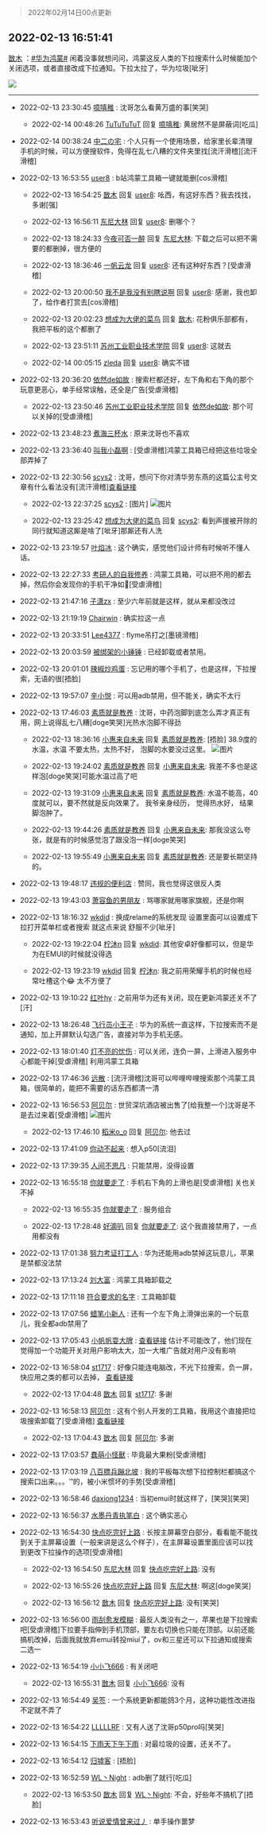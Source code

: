 > 2022年02月14日00点更新
<link rel="stylesheet" href="https://cdn.jsdelivr.net/gh/taotie6/sampleJSON@main/css/photo_show.css">
<meta name="referrer" content="no-referrer" />


 ## 2022-02-13 16:51:41 

 [㪚木](https://www.coolapk.com/feed/33523175?shareKey=N2ViOGU2ODBmMDNlNjIwOGM4ZmE~) ：<a class="feed-link-tag" href="/t/华为鸿蒙?type=0">#华为鸿蒙#</a> 闲着没事就想问问，鸿蒙这反人类的下拉搜索什么时候能加个关闭选项，或者直接改成下拉通知。下拉太拉了，华为垃圾[呲牙] 

<div class="album">
<img class="img-item" src="https://image.coolapk.com/feed/2019/0331/18/1081091_1554029154_094@320x240.gif" />
</div>

 ------- 

- 2022-02-13 23:30:45 [噫嘻稚](uid=3140341) : 沈哥怎么看黄万盛的事[笑哭] 

    - 2022-02-14 00:48:26 [TuTuTuTuT](uid=1433312) 回复 [噫嘻稚](uid=3140341): 黄居然不是屏蔽词[吃瓜] 

- 2022-02-14 00:38:24 [中二の宅](uid=1035681) : 个人只有一个使用场景，给家里长辈清理手机的时候，可以方便搜软件，免得在乱七八糟的文件夹里找[流汗滑稽][流汗滑稽] 

- 2022-02-13 16:53:55 [user8](uid=3788550) : b站鸿蒙工具箱一键就能删[cos滑稽] 

    - 2022-02-13 16:54:25 [㪚木](uid=1081091) 回复 [user8](uid=3788550): 吆西，有这好东西？我去找找，多谢[强] 

    - 2022-02-13 16:56:11 [东尼大林](uid=1612569) 回复 [user8](uid=3788550): 删哪个？ 

    - 2022-02-13 18:24:33 [今夜可否一醉](uid=4105733) 回复 [东尼大林](uid=1612569): 下载之后可以把不需要的都删掉，很方便的 

    - 2022-02-13 18:36:46 [一帆云龙](uid=659185) 回复 [user8](uid=3788550): 还有这种好东西？[受虐滑稽] 

    - 2022-02-13 20:00:50 [我不是我没有别瞎说啊](uid=2231912) 回复 [user8](uid=3788550): 感谢，我也卸了，给作者打赏去[cos滑稽] 

    - 2022-02-13 20:02:23 [想成为大佬的菜鸟](uid=3320588) 回复 [㪚木](uid=1081091): 花粉俱乐部都有，我把平板的这个都删了 

    - 2022-02-13 23:51:11 [苏州工业职业技术学院](uid=1709428) 回复 [user8](uid=3788550): 这就去 

    - 2022-02-14 00:05:15 [zleda](uid=876653) 回复 [user8](uid=3788550): 确实不错 

- 2022-02-13 20:36:20 [依然de如故](uid=10194378) : 搜索栏都还好，左下角和右下角的那个玩意更恶心，单手经常误触，还全是广告[受虐滑稽] 

    - 2022-02-13 23:50:46 [苏州工业职业技术学院](uid=1709428) 回复 [依然de如故](uid=10194378): 那个可以关掉的[受虐滑稽] 

- 2022-02-13 23:48:23 [煮海三杯水](uid=695018) : 原来沈哥也不喜欢 

- 2022-02-13 23:36:40 [叫我小磊啊](uid=1098357) : [受虐滑稽]鸿蒙工具箱已经把这些垃圾全部弄掉了 

- 2022-02-13 22:30:56 [scys2](uid=17534726) : 沈哥，想问下你对清华劳东燕的这篇公主号文章有什么看法没有[流汗滑稽]<a class="feed-link-url" href="https://weibo.com/6484276385/Ldc074i5l" title="https://weibo.com/6484276385/Ldc074i5l" target="_blank" rel="nofollow">查看链接</a> 

    - 2022-02-13 22:37:25 [scys2](uid=17534726) : [图片] ![图片](https://image.coolapk.com/feed/2022/0213/22/17534726_4c60a4dc_3041_7017_350@314x10800.jpeg)

    - 2022-02-13 23:25:42 [想成为大佬的菜鸟](uid=3320588) 回复 [scys2](uid=17534726): 看到声援被开除的同行就知道这厮是啥了[呲牙]那厮还有人洗 

- 2022-02-13 23:19:57 [叶焰冰](uid=1065430) : 这个确实，感觉他们设计师有时候听不懂人话。 

- 2022-02-13 22:27:33 [考研人的自我修养](uid=3760781) : 鸿蒙工具箱，可以把不用的都去掉，然后你会发现你的手机干净如🐶[受虐滑稽] 

- 2022-02-13 21:47:16 [子潇zx](uid=666533) : 至少六年前就是这样，就从来都没改过 

- 2022-02-13 21:19:19 [Chairwin](uid=2555251) : 确实拉这一点 

- 2022-02-13 20:33:51 [Lee4377](uid=17478447) : flyme吊打之[墨镜滑稽] 

- 2022-02-13 20:03:59 [被绑架的小锤锤](uid=1101129) : 已经卸载或者禁用。 

- 2022-02-13 20:01:01 [辣椒炒鸡蛋](uid=2852143) : 忘记用的哪个手机了，也是这样，下拉搜索，无语的很[捂脸] 

- 2022-02-13 19:57:07 [辛小悦](uid=2870670) : 可以用adb禁用，但不能关，确实不太行 

- 2022-02-13 17:46:03 [素质就是教养](uid=2192928) : 沈哥，中药泡脚到底怎么弄才真正有用，网上说得乱七八糟[doge笑哭]光热水泡脚不得劲 

    - 2022-02-13 18:36:16 [小惠来自未来](uid=847097) 回复 [素质就是教养](uid=2192928): [捂脸]  38.9度的水温，水温 不要太热，太热不好，  泡脚的水要没过这里。 ![图片](https://image.coolapk.com/feed/2022/0213/18/847097_d4dde5d6_8574_7986_466@2494x3325.jpeg)

    - 2022-02-13 19:24:02 [素质就是教养](uid=2192928) 回复 [小惠来自未来](uid=847097): 我差不多也是这样泡[doge笑哭]可能水温过高了吧 

    - 2022-02-13 19:31:09 [小惠来自未来](uid=847097) 回复 [素质就是教养](uid=2192928): 水温不能高，40度就可以，要不然就是反向效果了。   我爷亲身经历， 觉得热水好， 结果脚泡肿了。 

    - 2022-02-13 19:44:26 [素质就是教养](uid=2192928) 回复 [小惠来自未来](uid=847097): 那我没这么夸张，就是有的时候感觉泡了跟没泡一样[doge笑哭] 

    - 2022-02-13 19:55:49 [小惠来自未来](uid=847097) 回复 [素质就是教养](uid=2192928): 还是要长期坚持的。 

- 2022-02-13 19:48:17 [违规的便利店](uid=1121303) : 赞同，我也觉得这很反人类 

- 2022-02-13 19:43:03 [萧容鱼的男朋友](uid=2377889) : 骂哪家就用哪家旗舰，还是你啊 

- 2022-02-13 18:16:32 [wkdid](uid=872292) : 换成relame的系统发现 设置里面可以设置成下拉打开菜单栏或者搜索  就这点来说 舒服不少[呲牙] 

    - 2022-02-13 19:22:04 [柠沐n](uid=2935365) 回复 [wkdid](uid=872292): 其他安卓好像都可以，但是华为在EMUI的时候就没得选 

    - 2022-02-13 19:23:19 [wkdid](uid=872292) 回复 [柠沐n](uid=2935365): 我之前用荣耀手机的时候也经常吐槽这个😂  太不方便了 

- 2022-02-13 19:10:22 [红叶hy](uid=3435546) : 之前用华为还有关闭，现在更新鸿蒙还关不了[汗] 

- 2022-02-13 18:26:48 [飞行员小王子](uid=417761) : 华为的系统一直这样，下拉搜索而不是通知，加上开屏默认勾选广告，直接对华为手机无感。 

- 2022-02-13 18:01:40 [灯不亮的忧伤](uid=2715037) : 可以关闭，连负一屏，上滑进入服务中心都能干掉[受虐滑稽]
利用鸿蒙工具箱 

- 2022-02-13 17:46:36 [远散](uid=3235252) : [流汗滑稽]沈哥可以哔哩哔哩搜索那个鸿蒙工具箱，很简单的，能把不需要的话东西都清一清 

- 2022-02-13 16:56:53 [阿贝尔](uid=717920) : 世贸深坑酒店被出售了[给我整一个]沈哥是不是去过来着[受虐滑稽] ![图片](https://image.coolapk.com/feed/2022/0213/16/717920_bc291312_2612_5769_486@1080x3832.jpeg)

    - 2022-02-13 17:46:10 [稻米o_o](uid=1827990) 回复 [阿贝尔](uid=717920): 他去过 

- 2022-02-13 17:41:09 [你动不起来](uid=3227807) : 想入p50[流泪] 

- 2022-02-13 17:39:35 [人间不思凡](uid=2080265) : 只能禁用，没得设置 

- 2022-02-13 16:55:18 [你就要走了](uid=3251026) : 手机右下角的上滑也是[受虐滑稽] 关也关不掉 

    - 2022-02-13 16:55:35 [你就要走了](uid=3251026) : 服务组合 

    - 2022-02-13 17:28:48 [好滴叭](uid=5526219) 回复 [你就要走了](uid=3251026): 这个我直接禁用了，一点用都没有 

- 2022-02-13 17:01:38 [努力考证打工人](uid=1012180) : 华为还能用adb禁掉这玩意儿，苹果是禁都没法禁 

- 2022-02-13 17:13:24 [刘大富](uid=4321060) : 鸿蒙工具箱卸载之 

- 2022-02-13 17:11:18 [符合要求的名字](uid=2860500) : 工具箱卸载 

- 2022-02-13 17:07:56 [蜡笔小新人](uid=4236945) : 还有一个左下角上滑弹出来的一个玩意儿，我全都adb禁用了 

- 2022-02-13 17:05:43 [小帆帆耍大牌](uid=504792) : <a class="feed-link-url" href="https://www.coolapk.com/feed/32719282?shareKey=YmE5ZTJlYWYzMTQzNjIwOGM5MTY~&amp;shareUid=504792&amp;shareFrom=com.coolapk.market_12.0.3" title="https://www.coolapk.com/feed/32719282?shareKey=YmE5ZTJlYWYzMTQzNjIwOGM5MTY~&amp;shareUid=504792&amp;shareFrom=com.coolapk.market_12.0.3" target="_blank" rel="nofollow">查看链接</a><!--break-->
估计不可能改了，他们现在觉得加一个功能开关对用户影响太大，加一大堆广告就对用户没有影响 

- 2022-02-13 16:58:04 [st1717](uid=1303467) : 好像只能连电脑改，不光下拉搜索，负一屏，快应用之类的都可以去掉， <a class="feed-link-url" href="https://b23.tv/yrAmMR1" title="https://b23.tv/yrAmMR1" target="_blank" rel="nofollow">查看链接</a> 

    - 2022-02-13 17:04:48 [㪚木](uid=1081091) 回复 [st1717](uid=1303467): 多谢 

- 2022-02-13 16:58:13 [阿贝尔](uid=717920) : 这有个别人开发的工具箱，我用这个直接把垃圾搜索卸载了[受虐滑稽] <a class="feed-link-url" href="https://b23.tv/pKubtQZ" title="https://b23.tv/pKubtQZ" target="_blank" rel="nofollow">查看链接</a> 

    - 2022-02-13 17:04:43 [㪚木](uid=1081091) 回复 [阿贝尔](uid=717920): 多谢 

- 2022-02-13 17:03:57 [蠢萌小怪獸](uid=2786281) : 毕竟最大果粉[受虐滑稽] 

- 2022-02-13 17:03:19 [八百膘兵蹦北坡](uid=1105274) : 我的平板每次想下拉控制栏都搞这个搜索口出来。。。™的，被小米惯坏的手势[受虐滑稽] 

- 2022-02-13 16:58:46 [daxiong1234](uid=293333) : 当初emui时就这样了，[笑哭][笑哭] 

- 2022-02-13 16:56:37 [水墨丹青执笔白](uid=3060746) : 这个确实恶心 

- 2022-02-13 16:54:30 [快点吃完好上路](uid=2452073) : 长按主屏幕空白部分，看看能不能找到关于主屏幕设置（一般来讲是这么个样子），在主屏幕设置里面应该可以找到更改下拉操作的选项[受虐滑稽] 

    - 2022-02-13 16:54:50 [东尼大林](uid=1612569) 回复 [快点吃完好上路](uid=2452073): 没有 

    - 2022-02-13 16:55:26 [快点吃完好上路](uid=2452073) 回复 [东尼大林](uid=1612569): 啊这[doge笑哭] 

    - 2022-02-13 16:56:12 [㪚木](uid=1081091) 回复 [快点吃完好上路](uid=2452073): 没有[笑哭] 

- 2022-02-13 16:56:00 [雨刮愈发模糊](uid=994676) : 最反人类没有之一，苹果也是下拉搜索吧[受虐滑稽]下拉要手指伸到手机顶部，要左右切换也只能在顶部。以前还能搞机改掉，后面我就放弃emui转投miui了，ov和三星还可以下拉通知或搜索二选一 

- 2022-02-13 16:54:19 [小小飞666](uid=3510605) : 有关闭吧 

    - 2022-02-13 16:55:31 [㪚木](uid=1081091) 回复 [小小飞666](uid=3510605): 没有 

- 2022-02-13 16:54:49 [吴签](uid=769328) : 一个系统更新都能鸽3个月，这种功能性改进指不定就不弄了 

- 2022-02-13 16:54:22 [LLLLLRF](uid=3373775) : 又有人送了沈哥p50pro吗[笑哭] 

- 2022-02-13 16:54:15 [下雨天下午下雨](uid=2579700) : 对最垃圾的设置，还关不了。 

- 2022-02-13 16:54:12 [归墟客](uid=3287587) : [捂脸] 

- 2022-02-13 16:52:59 [WL丶Night](uid=1972599) : adb删了就行[吃瓜] 

    - 2022-02-13 16:53:50 [㪚木](uid=1081091) 回复 [WL丶Night](uid=1972599): 不会，好些年不搞机了[捂脸] 

- 2022-02-13 16:53:43 [听说爱情曾来过丿](uid=3065143) : 单手操作噩梦 

